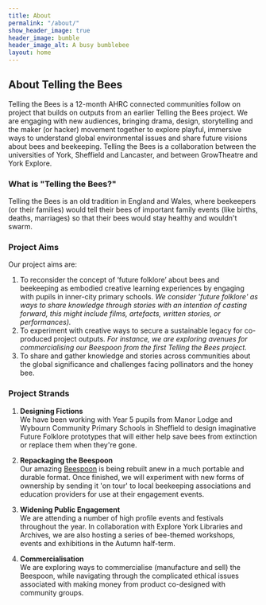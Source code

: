 ```yaml
---
title: About
permalink: "/about/"
show_header_image: true
header_image: bumble
header_image_alt: A busy bumblebee
layout: home
---
```


## About Telling the Bees
Telling the Bees is a 12-month AHRC connected communities follow on project that builds on outputs from an earlier Telling the Bees project. We are engaging with new audiences, bringing drama, design, storytelling and the maker (or hacker) movement together to explore playful, immersive ways to understand global environmental issues and share future visions about bees and beekeeping. Telling the Bees is a collaboration between the universities of York, Sheffield and Lancaster, and between GrowTheatre and York Explore.

### What is "Telling the Bees?"
Telling the Bees is an old tradition in England and Wales, where beekeepers (or their families) would tell their bees of important family events (like births, deaths, marriages) so that their bees would stay healthy and wouldn't swarm.

### Project Aims
Our project aims are:
1. To reconsider the concept of ‘future folklore’ about bees and beekeeping as embodied creative learning experiences by engaging with pupils in inner-city primary schools. _We consider 'future folklore' as ways to share knowledge through stories with an intention of casting forward, this might include films, artefacts, written stories, or performances)._
2. To experiment with creative ways to secure a sustainable legacy for co-produced project outputs. _For instance, we are exploring avenues for commercialising our Beespoon from the first Telling the Bees project._
3. To share and gather knowledge and stories across communities about the global significance and
challenges facing pollinators and the honey bee.

### Project Strands
1. **Designing Fictions**  
We have been working with Year 5 pupils from Manor Lodge and Wybourn Community Primary Schools in Sheffield to design imaginative Future Folklore prototypes that will either help save bees from extinction or replace them when they're gone.

2. **Repackaging the Beespoon**  
Our amazing [Beespoon](http://www.tellingthebees.buzz/beespoon/) is being rebuilt anew in a much portable and durable format. Once finished, we will experiment with new forms of ownership by sending it 'on tour' to local beekeeping associations and education providers for use at their engagement events.

3. **Widening Public Engagement**  
We are attending a number of high profile events and festivals throughout the year. In collaboration with Explore York Libraries and Archives, we are also hosting a series of bee-themed workshops, events and exhibitions in the Autumn half-term.

4. **Commercialisation**  
We are exploring ways to commercialise (manufacture and sell) the Beespoon, while navigating through the complicated ethical issues associated with making money from product co-designed with community groups.
